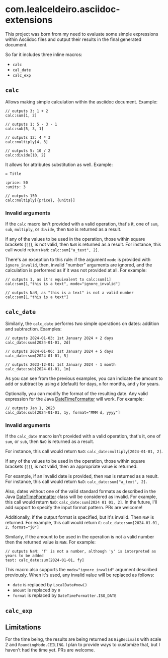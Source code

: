 # com.lealceldeiro.asciidoc-extensions

This project was born from my need to evaluate some simple expressions within Asciidoc files and
output their results in the final generated document.

So far it includes three inline macros:

- `calc`
- `cal_date`
- `calc_exp`

## `calc`

Allows making simple calculation within the asciidoc document. Example:

```asciidoc
// outputs 3: 1 + 2
calc:sum[1, 2]

// outputs 1: 5 - 3 - 1
calc:sub[5, 3, 1]

// outputs 12: 4 * 3
calc:multiply[4, 3]

// outputs 5: 10 / 2
calc:divide[10, 2]
```

It allows for attributes substitution as well. Example:

```asciidoc
= Title

:price: 50
:units: 3

// outputs 150
calc:multiply[{price}, {units}]
```

### Invalid arguments

If the `calc` macro isn't provided with a valid operation, that's it,
one of `sum`, `sub`, `multiply`, or `divide`, then `NaO` is returned as a result.

If any of the values to be used in the operation, those within square brackets (`[]`), is not valid,
then `NaN` is returned as a result.
For instance, this call would return `NaN`: `calc:sum["a_text", 2]`.

There's an exception to this rule: if the argument `mode` is provided with `ignore_invalid`, then,
invalid "number" arguments are ignored,
and the calculation is performed as if it was not provided at all.
For example:

```asciidoc
// outputs 1, as it's equivalent to calc:sum[1]
calc:sum[1,"this is a text", mode="ignore_invalid"]

// outputs NaN, as "this is a text" is not a valid number
calc:sum[1,"this is a text"]
```

## `calc_date`

Similarly, the `calc_date` performs two simple operations on dates: addition and subtraction.
Examples:

```asciidoc
// outputs 2024-01-03: 1st January 2024 + 2 days
calc_date:sum[2024-01-01, 2d]

// outputs 2024-01-06: 1st January 2024 + 5 days
calc_date:sum[2024-01-01, 5]

// outputs 2023-12-01: 1st January 2024 - 1 month
calc_date:sub[2024-01-01, 1m]
```

As you can see from the previous examples, you can indicate the amount to add or subtract by using
`d` (default) for days, `m` for months, and `y` for years.

Optionally, you can modify the format of the resulting date.
Any valid expression for the
Java [DateTimeFormatter](https://docs.oracle.com/en%2Fjava%2Fjavase%2F11%2Fdocs%2Fapi%2F%2F/java.base/java/time/format/DateTimeFormatter.html) will work.
For example:

```asciidoc
// outputs Jan 1, 2023
calc_date:sub[2024-01-01, 1y, format="MMM d, yyyy"]
```

### Invalid arguments

If the `calc_date` macro isn't provided with a valid operation, that's it,
one of `sum`, or `sub`, then `NaO` is returned as a result.

For instance, this call would return `NaO`: `calc_date:multiply[2024-01-01, 2]`.

If any of the values to be used in the operation, those within square brackets (`[]`), is not valid,
then an appropriate value is returned.

For example,
if an invalid date is provided, then `NaD` is returned as a result.
For instance, this call would return `NaD`: `calc_date:sum["a_text", 2]`.

Also, dates without one of the valid standard formats as described in the
Java [DateTimeFormatter](https://docs.oracle.com/en%2Fjava%2Fjavase%2F11%2Fdocs%2Fapi%2F%2F/java.base/java/time/format/DateTimeFormatter.html) class will be considered as invalid.
For example, this call would return `NaD`: `calc_date:sum[2024 01 01, 2]`.
In the future, I'll add support to specify the input format pattern.
PRs are welcome!

Additionally, if the output format is specified, but it's invalid.
Then `NaF` is returned.
For example, this call would return it: `calc_date:sum[2024-01-01, 2, format="j0"]`

Similarly, if the amount to be used in the operation is not a valid number
then the returned value is `NaN`.
For example:

```asciidoc
// outputs NaN: 'f' is not a number, although 'y' is interpreted as years to be added
test: calc_date:sum[2024-01-01, fy]
```

This macro also supports the `mode="ignore_invalid"` argument described previously.
When it's used, any invalid value will be replaced as follows:

- `date` is replaced by `LocalDate#now()`
- `amount` is replaced by `0`
- `format` is replaced by `DateTimeFormatter.ISO_DATE`

## `calc_exp`

## Limitations

For the time being,
the results are being returned as `BigDecimal`s with scale 2 and `RoundingMode.CEILING`.
I plan to provide ways to customize that, but I haven't had the time yet.
PRs are welcome.
